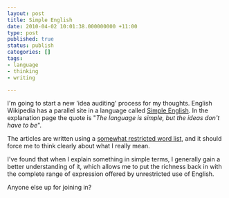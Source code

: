 ```yaml
---
layout: post
title: Simple English
date: 2010-04-02 10:01:38.000000000 +11:00
type: post
published: true
status: publish
categories: []
tags:
- language
- thinking
- writing

---
```

<p>I'm going to start a new 'idea auditing' process for my thoughts. English Wikipedia has a parallel site in a language called <a title="Simple English Wikipedia" href="http://simple.wikipedia.org/wiki/Simple_English_Wikipedia">Simple English</a>. In the explanation page the quote is "<em>The language is simple, but the ideas don't have to be</em>".</p>
<p>The articles are written using a <a href="http://simple.wikipedia.org/wiki/Wikipedia:How_to_write_Simple_English_pages#Basic_English_and_VOA_Special_English">somewhat restricted word list</a>, and it should force me to think clearly about what I really mean.</p>
<p>I've found that when I explain something in simple terms, I generally gain a better understanding of it, which allows me to put the richness back in with the complete range of expression offered by unrestricted use of English.</p>
<p>Anyone else up for joining in?</p>
